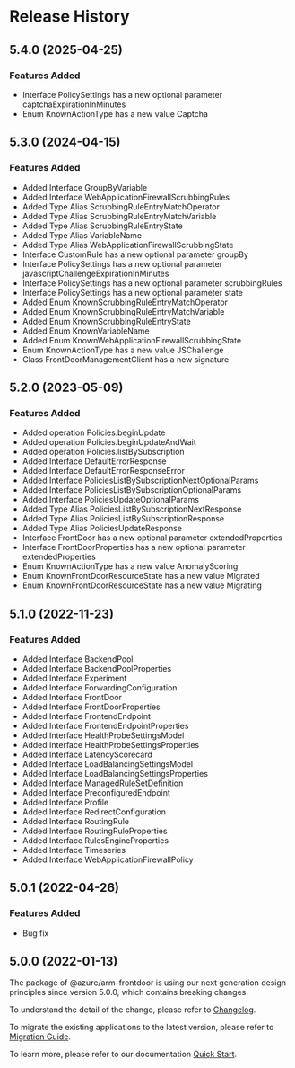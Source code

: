 # Release History
    
## 5.4.0 (2025-04-25)
    
### Features Added

  - Interface PolicySettings has a new optional parameter captchaExpirationInMinutes
  - Enum KnownActionType has a new value Captcha
    
    
## 5.3.0 (2024-04-15)
    
### Features Added

  - Added Interface GroupByVariable
  - Added Interface WebApplicationFirewallScrubbingRules
  - Added Type Alias ScrubbingRuleEntryMatchOperator
  - Added Type Alias ScrubbingRuleEntryMatchVariable
  - Added Type Alias ScrubbingRuleEntryState
  - Added Type Alias VariableName
  - Added Type Alias WebApplicationFirewallScrubbingState
  - Interface CustomRule has a new optional parameter groupBy
  - Interface PolicySettings has a new optional parameter javascriptChallengeExpirationInMinutes
  - Interface PolicySettings has a new optional parameter scrubbingRules
  - Interface PolicySettings has a new optional parameter state
  - Added Enum KnownScrubbingRuleEntryMatchOperator
  - Added Enum KnownScrubbingRuleEntryMatchVariable
  - Added Enum KnownScrubbingRuleEntryState
  - Added Enum KnownVariableName
  - Added Enum KnownWebApplicationFirewallScrubbingState
  - Enum KnownActionType has a new value JSChallenge
  - Class FrontDoorManagementClient has a new signature
    
    
## 5.2.0 (2023-05-09)
    
### Features Added

  - Added operation Policies.beginUpdate
  - Added operation Policies.beginUpdateAndWait
  - Added operation Policies.listBySubscription
  - Added Interface DefaultErrorResponse
  - Added Interface DefaultErrorResponseError
  - Added Interface PoliciesListBySubscriptionNextOptionalParams
  - Added Interface PoliciesListBySubscriptionOptionalParams
  - Added Interface PoliciesUpdateOptionalParams
  - Added Type Alias PoliciesListBySubscriptionNextResponse
  - Added Type Alias PoliciesListBySubscriptionResponse
  - Added Type Alias PoliciesUpdateResponse
  - Interface FrontDoor has a new optional parameter extendedProperties
  - Interface FrontDoorProperties has a new optional parameter extendedProperties
  - Enum KnownActionType has a new value AnomalyScoring
  - Enum KnownFrontDoorResourceState has a new value Migrated
  - Enum KnownFrontDoorResourceState has a new value Migrating
    
    
## 5.1.0 (2022-11-23)
    
### Features Added

  - Added Interface BackendPool
  - Added Interface BackendPoolProperties
  - Added Interface Experiment
  - Added Interface ForwardingConfiguration
  - Added Interface FrontDoor
  - Added Interface FrontDoorProperties
  - Added Interface FrontendEndpoint
  - Added Interface FrontendEndpointProperties
  - Added Interface HealthProbeSettingsModel
  - Added Interface HealthProbeSettingsProperties
  - Added Interface LatencyScorecard
  - Added Interface LoadBalancingSettingsModel
  - Added Interface LoadBalancingSettingsProperties
  - Added Interface ManagedRuleSetDefinition
  - Added Interface PreconfiguredEndpoint
  - Added Interface Profile
  - Added Interface RedirectConfiguration
  - Added Interface RoutingRule
  - Added Interface RoutingRuleProperties
  - Added Interface RulesEngineProperties
  - Added Interface Timeseries
  - Added Interface WebApplicationFirewallPolicy
    
## 5.0.1 (2022-04-26)

### Features Added

  - Bug fix

## 5.0.0 (2022-01-13)

The package of @azure/arm-frontdoor is using our next generation design principles since version 5.0.0, which contains breaking changes.

To understand the detail of the change, please refer to [Changelog](https://aka.ms/js-track2-changelog).

To migrate the existing applications to the latest version, please refer to [Migration Guide](https://aka.ms/js-track2-migration-guide).

To learn more, please refer to our documentation [Quick Start](https://aka.ms/azsdk/js/mgmt/quickstart ).
